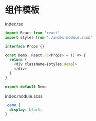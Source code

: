 # 组件模板

index.tsx
```typescript jsx
import React from 'react'
import styles from './index.module.scss'

interface Props {}

const Demo: React.FC<Props> = () => {
  return (
    <div className={styles.demo}>
    </div>
  )
}

export default Demo

```


index.module.scss
```scss
.demo {
  display: block;
}
```
